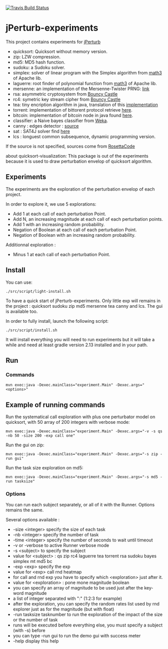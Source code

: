[![Travis Build Status](https://api.travis-ci.org/Spirals-Team/jPerturb-experiments.svg?branch=master)](https://travis-ci.org/Spirals-Team/jPerturb-experiments)

# jPerturb-experiments

This project contains experiments for [jPerturb](https://github.com/Spirals-Team/jPerturb)

* quicksort: Quicksort without memory version.
* zip: LZW compression.
* md5: MD5 hash function.
* sudoku: a Sudoku solver.
* simplex: solver of linear program with the Simplex algorithm from [math3](https://commons.apache.org/proper/commons-math/) of Apache lib.
* laguerre: root finder of polynomial function from [math3](https://commons.apache.org/proper/commons-math/) of Apache lib.
* mersenne: an implementation of the Mersenne-Twister PRNG: [link](http://www.java2s.com/Code/Java/Development-Class/MersenneTwisterRandom.htm)
* rsa: asymmetric cryptosystem from [Bouncy Castle](https://github.com/bcgit/bc-java.git/)
* rc4: symetric key stream cipher from [Bouncy Castle](https://github.com/bcgit/bc-java.git/)
* tea: tiny encription algorithm in java, translation of this [implementation](https://en.wikipedia.org/wiki/Tiny_Encryption_Algorithm)
* torrent: implementation of bittorent protocol retrieve [here](https://github.com/mpetazzoni/ttorrent).
* bitcoin: implementation of bitcoin node in java found [here](https://github.com/bitcoinj/bitcoinj).
* classifier: a Naive bayes classifier from [Weka](http://www.cs.waikato.ac.nz/ml/weka/).
* canny : edges detector : [source](http://www.tomgibara.com/computer-vision/CannyEdgeDetector.java)
* sat : SAT4J solver find [here](http://www.sat4j.org/)
* lcs : longuest common subsequence, dynamic programming version.

If the source is not specified, sources come from [RosettaCode](http://rosettacode.org/)

about quicksort-visualization:
This package is out of the experiments because it is used to draw perturbation envelop of quicksort algorithm.

## Experiments

The experiments are the exploration of the perturbation envelop of each project.

In order to explore it, we use 5 explorations:

   * Add 1 at each call of each perturbation Point.
   * Add N, an increasing magnitude at each call of each perturbation points.
   * Add 1 with an increasing random probability.
   * Negation of Boolean at each call of each perturbation Point.
   * Negation of Boolean with an increasing random probability.

Additionnal exploration :
   * Minus 1 at each call of each perturbation Point.

## Install

You can use:
```
./src/script/light-install.sh
```
To have a quick start of jPerturb-experiments. Only little exp will remains in the project : quicksort sudoku zip md5 mersenne tea canny and lcs.
The gui is available too.

In order to fully install, launch the following script:
```
./src/script/install.sh
```
It will install everything you will need to run experiments but it will take a while and need at least gradle version 2.13 installed and in your path.

## Run

### Commands

```
mvn exec:java -Dexec.mainClass="experiment.Main" -Dexec.args="<options>"
```

## Example of running commands

Run the systematical call exploration with plus one perturbator model on quicksort, with 50 array of 200 integers with verbose mode:

```
mvn exec:java -Dexec.mainClass="experiment.Main" -Dexec.args="-v -s qs -nb 50 -size 200 -exp call one"
```

Run the gui on zip:

```
mvn exec:java -Dexec.mainClass="experiment.Main" -Dexec.args="-s zip -run gui"
```

Run the task size exploration on md5:

```
mvn exec:java -Dexec.mainClass="experiment.Main" -Dexec.args="-s md5 -run tasksize"
```

### Options

You can run each subject separately, or all of it with the Runner. Options remains the same.

Several options available :
* -size \<integer> specify the size of each task
* -nb \<integer> specify the number of task
* -time \<integer> specify the number of seconds to wait until timeout
* -v or -verbose to active Runner verbose mode
* -s \<subject> to specify the subject
* value for \<subject> : qs zip rc4 laguerre tea torrent rsa sudoku bayes simplex mt md5 bc
* -exp \<exp> specify the exp
* value for \<exp> call rnd heatmap
* for call and rnd exp you have to specify which \<exploration> just after it.
* value for \<exploration> : pone mone magnitude boolean
* you can specify an array of magnitude to be used just after the key-word magnitude
* a list of integer separated with ":" (1:2:3 for example)
* after the exploration, you can specify the random rates list used by rnd explorer just as for the magnitude (but with float)
* -run tasksize tasknumber to run the exploration of the impact of the size or the number of task
* runs will be executed before everything else, you must specify a subject (with -s) before
* you can type -run gui to run the demo gui with success meter
* -help display this help




